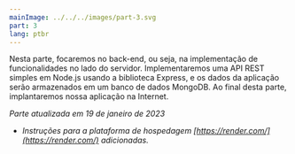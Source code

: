 ```yaml
---
mainImage: ../../../images/part-3.svg
part: 3
lang: ptbr
---
```


<div class="intro">

Nesta parte, focaremos no back-end, ou seja, na implementação de funcionalidades no lado do servidor. Implementaremos uma API REST simples em Node.js usando a biblioteca Express, e os dados da aplicação serão armazenados em um banco de dados MongoDB. Ao final desta parte, implantaremos nossa aplicação na Internet.

<i>Parte atualizada em 19 de janeiro de 2023</i>
- <i>Instruções para a plataforma de hospedagem [https://render.com/](https://render.com/) adicionadas.</i>

</div>
